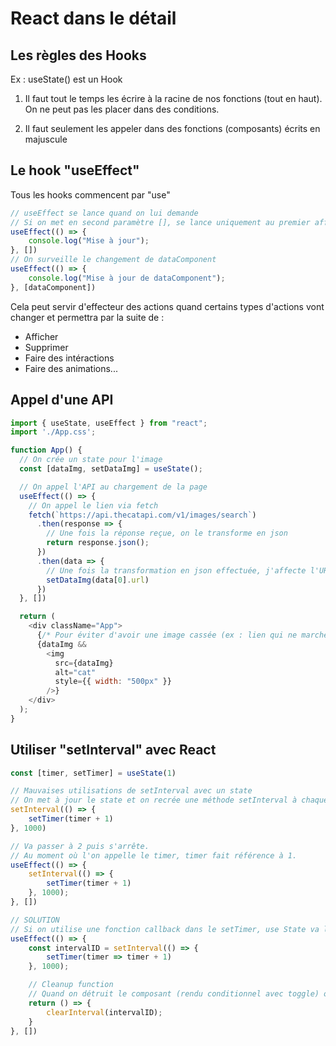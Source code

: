 # React dans le détail

## Les règles des Hooks
Ex : useState() est un Hook
1. Il faut tout le temps les écrire à la racine de nos fonctions (tout en haut). On ne peut pas les placer dans des conditions.

2. Il faut seulement les appeler dans des fonctions (composants) écrits en majuscule

## Le hook "useEffect"
Tous les hooks commencent par "use"
```js
// useEffect se lance quand on lui demande
// Si on met en second paramètre [], se lance uniquement au premier affichage
useEffect(() => {
    console.log("Mise à jour");
}, [])
// On surveille le changement de dataComponent
useEffect(() => {
    console.log("Mise à jour de dataComponent");
}, [dataComponent])
```
Cela peut servir d'effecteur des actions quand certains types d'actions vont changer et permettra par la suite de : 
- Afficher
- Supprimer
- Faire des intéractions
- Faire des animations...

## Appel d'une API
```js
import { useState, useEffect } from "react";
import './App.css';

function App() {
  // On crée un state pour l'image
  const [dataImg, setDataImg] = useState();

  // On appel l'API au chargement de la page
  useEffect(() => {
    // On appel le lien via fetch
    fetch(`https://api.thecatapi.com/v1/images/search`)
      .then(response => {
        // Une fois la réponse reçue, on le transforme en json
        return response.json();
      })
      .then(data => {
        // Une fois la transformation en json effectuée, j'affecte l'URL de l'image au state
        setDataImg(data[0].url)
      })
  }, [])

  return (
    <div className="App">
      {/* Pour éviter d'avoir une image cassée (ex : lien qui ne marche pas) on utilise un short-circuit operator */}
      {dataImg &&
        <img
          src={dataImg}
          alt="cat"
          style={{ width: "500px" }}
        />}
    </div>
  );
}
```

## Utiliser "setInterval" avec React
```js
const [timer, setTimer] = useState(1)

// Mauvaises utilisations de setInterval avec un state
// On met à jour le state et on recrée une méthode setInterval à chaque fois. Elles seront dans la mémoire et vont tenter de mettre à jour le state à la suite des autres. Entraine des bugs /!\
setInterval(() => {
    setTimer(timer + 1)
}, 1000)

// Va passer à 2 puis s'arrête.
// Au moment où l'on appelle le timer, timer fait référence à 1.
useEffect(() => {
    setInterval(() => {
        setTimer(timer + 1)
    }, 1000);
}, [])

// SOLUTION
// Si on utilise une fonction callback dans le setTimer, use State va lui fournir le nouveau state et on peut changer son state
useEffect(() => {
    const intervalID = setInterval(() => {
        setTimer(timer => timer + 1)
    }, 1000);

    // Cleanup function
    // Quand on détruit le composant (rendu conditionnel avec toggle) on l'enlève de la mémoire via le return
    return () => {
        clearInterval(intervalID);
    }
}, [])
```

